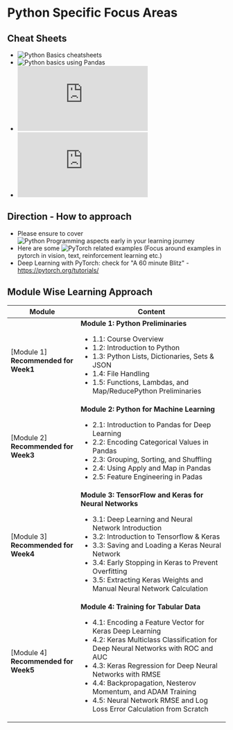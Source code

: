 # Python Specific Focus Areas

## Cheat Sheets
- ![Python Basics cheatsheets](/Mentoring_Enablement/Python/Basics/PythonBasics_Cheatsheets.png)
- ![Python basics using Pandas](http://datacamp-community-prod.s3.amazonaws.com/dbed353d-2757-4617-8206-8767ab379ab3)
- ![Beginner's guide and cheatsheets](https://ehmatthes.github.io/pcc/cheatsheets/README.html)
- ![PyTorch cheatsheets](https://pytorch.org/tutorials/beginner/ptcheat.html)


## Direction - How to approach
- Please ensure to cover ![Python Programming aspects early in your learning journey](https://github.com/kkm24132/Mentoring_Enablement/tree/master/Python/Basics)
- Here are some ![PyTorch related examples](https://github.com/pytorch/examples/) (Focus around examples in pytorch in vision, text, reinforcement learning etc.)
- Deep Learning with PyTorch: check for "A 60 minute Blitz" - https://pytorch.org/tutorials/


## Module Wise Learning Approach

Module|Content
---|---
[Module 1]<br>**Recommended for Week1** | **Module 1: Python Preliminaries**<ul><li>1.1: Course Overview<li>1.2: Introduction to Python<li>1.3: Python Lists, Dictionaries, Sets & JSON<li>1.4: File Handling<li>1.5: Functions, Lambdas, and Map/ReducePython Preliminaries</ul>
[Module 2]<br>**Recommended for Week3** | **Module 2: Python for Machine Learning**<ul><li>2.1: Introduction to Pandas for Deep Learning<li>2.2: Encoding Categorical Values in Pandas<li>2.3: Grouping, Sorting, and Shuffling<li>2.4: Using Apply and Map in Pandas<li>2.5: Feature Engineering in Padas </ul>
[Module 3]<br>**Recommended for Week4** | **Module 3: TensorFlow and Keras for Neural Networks**<ul><li>3.1: Deep Learning and Neural Network Introduction<li>3.2: Introduction to Tensorflow & Keras<li>3.3: Saving and Loading a Keras Neural Network<li>3.4: Early Stopping in Keras to Prevent Overfitting<li>3.5: Extracting Keras Weights and Manual Neural Network Calculation</ul>
[Module 4]<br>**Recommended for Week5** | **Module 4: Training for Tabular Data**<ul><li>4.1: Encoding a Feature Vector for Keras Deep Learning<li>4.2: Keras Multiclass Classification for Deep Neural Networks with ROC and AUC<li>4.3: Keras Regression for Deep Neural Networks with RMSE<li>4.4: Backpropagation, Nesterov Momentum, and ADAM Training<li>4.5: Neural Network RMSE and Log Loss Error Calculation from Scratch</ul>
